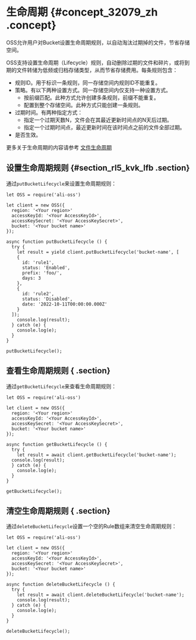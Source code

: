 # 生命周期 {#concept_32079_zh .concept}

OSS允许用户对Bucket设置生命周期规则，以自动淘汰过期掉的文件，节省存储 空间。

OSS支持设置生命周期（Lifecycle）规则，自动删除过期的文件和碎片，或将到期的文件转储为低频或归档存储类型，从而节省存储费用。每条规则包含：

-   规则ID。用于标识一条规则，同一存储空间内规则ID不能重复。
-   策略。有以下两种设置方式。同一存储空间内仅支持一种设置方式。
    -   按前缀匹配。此种方式允许创建多条规则，前缀不能重复。
    -   配置到整个存储空间。此种方式只能创建一条规则。
-   过期时间。有两种指定方式：
    -   指定一个过期天数N，文件会在其最近更新时间点的N天后过期。
    -   指定一个过期时间点，最近更新时间在该时间点之前的文件全部过期。
-   是否生效。

更多关于生命周期的内容请参考 [文件生命周期](../../../../cn.zh-CN/开发指南/管理文件/管理对象生命周期.md#) 

## 设置生命周期规则 {#section_rl5_kvk_lfb .section}

通过`putBucketLifecycle`来设置生命周期规则：

```language-js
let OSS = require('ali-oss')

let client = new OSS({
  region: '<Your region>'
  accessKeyId: '<Your AccessKeyId>',
  accessKeySecret: '<Your AccessKeySecret>',
  bucket: '<Your bucket name>'
});

async function putBucketLifecycle () {
  try {
    let result = yield client.putBucketLifecycle('bucket-name', [
    {
      id: 'rule1',
      status: 'Enabled',
      prefix: 'foo/',
      days: 3
    },
    {
      id: 'rule2',
      status: 'Disabled',
      date: '2022-10-11T00:00:00.000Z'
    }
  ]);
    console.log(result);
  } catch (e) {
    console.log(e);
  }
}

putBucketLifecycle();

```

## 查看生命周期规则 { .section}

通过`getBucketLifecycle`来查看生命周期规则：

```language-js
let OSS = require('ali-oss')

let client = new OSS({
  region: '<Your region>'
  accessKeyId: '<Your AccessKeyId>',
  accessKeySecret: '<Your AccessKeySecret>',
  bucket: '<Your bucket name>'
});

async function getBucketLifecycle () {
  try {
    let result = await client.getBucketLifecycle('bucket-name');
  console.log(result);
  } catch (e) {
    console.log(e);
  }
}

getBucketLifecycle();

```

## 清空生命周期规则 { .section}

通过`deleteBucketLifecycle`设置一个空的Rule数组来清空生命周期规则：

```language-js
let OSS = require('ali-oss')

let client = new OSS({
  region: '<Your region>'
  accessKeyId: '<Your AccessKeyId>',
  accessKeySecret: '<Your AccessKeySecret>',
  bucket: '<Your bucket name>'
});

async function deleteBucketLifecycle () {
  try {
    let result = await client.deleteBucketLifecycle('bucket-name');
    console.log(result);
  } catch (e) {
    console.log(e);
  }
}

deleteBucketLifecycle();

```

